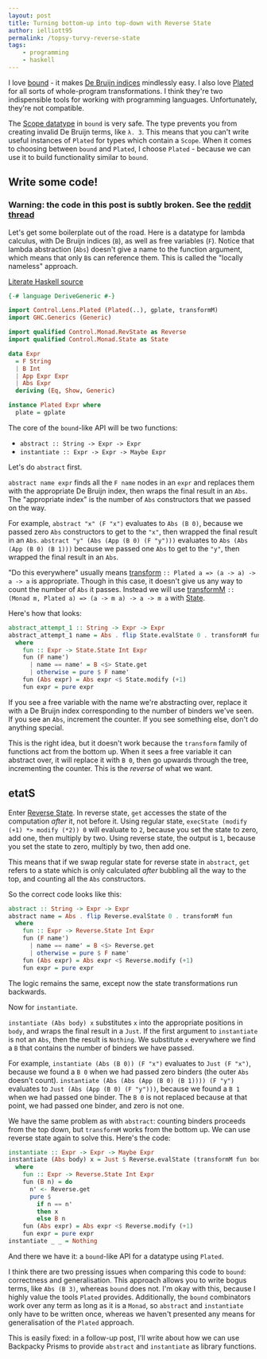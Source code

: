 ```yaml
---
layout: post
title: Turning bottom-up into top-down with Reverse State
author: ielliott95
permalink: /topsy-turvy-reverse-state
tags:
    - programming
    - haskell
---
```


I love [bound](https://hackage.haskell.org/package/bound) - it makes [De
Bruijn indices](https://en.wikipedia.org/wiki/De_Bruijn_index) mindlessly easy. I also love
[Plated](https://hackage.haskell.org/package/lens/docs/Control-Lens-Plated.html)
for all sorts of whole-program transformations. I think they're two
indispensible tools for working with programming languages.
Unfortunately, they're not compatible.

The [Scope
datatype](https://hackage.haskell.org/package/bound/docs/Bound.html#t:Scope)
in `bound` is very safe. The type prevents you from creating invalid De
Bruijn terms, like `λ. 3`. This means that you can't write useful
instances of `Plated` for types which contain a `Scope`. When it comes
to choosing between `bound` and `Plated`, I choose `Plated` - because we
can use it to build functionality similar to `bound`.

## Write some code!

### Warning: the code in this post is subtly broken. See the [reddit thread](https://www.reddit.com/r/haskell/comments/8qs2gc/turning_bottomup_into_topdown_with_reverse_state/)

Let's get some boilerplate out of the road. Here is a datatype for
lambda calculus, with De Bruijn indices (`B`), as well as free variables
(`F`). Notice that lambda abstraction (`Abs`) doesn't give a name to the
function argument, which means that only `B`s can reference them. This
is called the "locally nameless" approach.

[Literate Haskell source](../files/reverse-state.lhs)

```haskell
{-# language DeriveGeneric #-}

import Control.Lens.Plated (Plated(..), gplate, transformM)
import GHC.Generics (Generic)

import qualified Control.Monad.RevState as Reverse
import qualified Control.Monad.State as State

data Expr
  = F String
  | B Int
  | App Expr Expr
  | Abs Expr
  deriving (Eq, Show, Generic)

instance Plated Expr where
  plate = gplate
```

The core of the `bound`-like API will be two functions:

-   `abstract :: String -> Expr -> Expr`
-   `instantiate :: Expr -> Expr -> Maybe Expr`

Let's do `abstract` first.

`abstract name expr` finds all the `F name` nodes in an `expr` and
replaces them with the appropriate De Bruijn index, then wraps the final
result in an `Abs`. The "appropriate index" is the number of `Abs`
constructors that we passed on the way.

For example, `abstract "x" (F "x")` evaluates to `Abs (B 0)`, because we
passed zero `Abs` constructors to get to the `"x"`, then wrapped the final
result in an `Abs`. `abstract "y" (Abs (App (B 0) (F "y")))` evaluates to
`Abs (Abs (App (B 0) (B 1)))` because we passed one `Abs` to get to the
`"y"`, then wrapped the final result in an `Abs`.

"Do this everywhere" usually means
[transform](https://hackage.haskell.org/package/lens/docs/Control-Lens-Plated.html#v:transform) `:: Plated a => (a -> a) -> a -> a` is appropriate. Though
in this case, it doesn't give us any way to count the number of `Abs` it
passes. Instead we will use [transformM](https://hackage.haskell.org/package/lens/docs/Control-Lens-Plated.html#v:transformM) `:: (Monad m, Plated a) => (a -> m a) -> a -> m a`
with [State](https://hackage.haskell.org/package/mtl/docs/Control-Monad-State.html).

Here's how that looks:

```haskell
abstract_attempt_1 :: String -> Expr -> Expr
abstract_attempt_1 name = Abs . flip State.evalState 0 . transformM fun
  where
    fun :: Expr -> State.State Int Expr
    fun (F name')
      | name == name' = B <$> State.get
      | otherwise = pure $ F name'
    fun (Abs expr) = Abs expr <$ State.modify (+1)
    fun expr = pure expr
```

If you see a free variable with the name we're abstracting over, replace
it with a De Bruijn index corresponding to the number of binders we've
seen. If you see an `Abs`, increment the counter. If you see something
else, don't do anything special.

This is the right idea, but it doesn't work because the `transform`
family of functions act from the bottom up. When it sees a free variable
it can abstract over, it will replace it with `B 0`, then go upwards
through the tree, incrementing the counter. This is the *reverse* of
what we want.

## etatS

Enter [Reverse
State](http://hackage.haskell.org/package/rev-state/docs/Control-Monad-Trans-RevState.html).
In reverse state, `get` accesses the state of the computation *after*
it, not before it. Using regular state,
`execState (modify (+1) *> modify (*2)) 0` will evaluate to `2`, because
you set the state to zero, add one, then multiply by two. Using reverse
state, the output is `1`, because you set the state to zero, multiply by
two, then add one.

This means that if we swap regular state for reverse state in
`abstract`, `get` refers to a state which is only calculated *after*
bubbling all the way to the top, and counting all the `Abs`
constructors.

So the correct code looks like this:

```haskell
abstract :: String -> Expr -> Expr
abstract name = Abs . flip Reverse.evalState 0 . transformM fun
  where
    fun :: Expr -> Reverse.State Int Expr
    fun (F name')
      | name == name' = B <$> Reverse.get
      | otherwise = pure $ F name'
    fun (Abs expr) = Abs expr <$ Reverse.modify (+1)
    fun expr = pure expr
```

The logic remains the same, except now the state transformations run
backwards.

Now for `instantiate`.

`instantiate (Abs body) x` substitutes `x` into
the appropriate positions in `body`, and wraps the final result in a
`Just`. If the first argument to `instantiate` is not an `Abs`, then the
result is `Nothing`. We substitute `x` everywhere we find a `B` that
contains the number of binders we have passed.

For example, `instantiate (Abs (B 0)) (F "x")` evaluates to
`Just (F "x")`, because we found a `B 0` when we had passed zero binders
(the outer `Abs` doesn't count).
`instantiate (Abs (Abs (App (B 0) (B 1)))) (F "y")` evaluates to
`Just (Abs (App (B 0) (F "y")))`, because we found a `B 1` when we had
passed one binder. The `B 0` is not replaced because at that point, we
had passed one binder, and zero is not one.

We have the same problem as with `abstract`: counting binders proceeds
from the top down, but `transformM` works from the bottom up. We can use
reverse state again to solve this. Here's the code:

```haskell
instantiate :: Expr -> Expr -> Maybe Expr
instantiate (Abs body) x = Just $ Reverse.evalState (transformM fun body) 0
  where
    fun :: Expr -> Reverse.State Int Expr
    fun (B n) = do
      n' <- Reverse.get
      pure $
        if n == n'
        then x
        else B n
    fun (Abs expr) = Abs expr <$ Reverse.modify (+1)
    fun expr = pure expr
instantiate _ _ = Nothing
```

And there we have it: a `bound`-like API for a datatype using `Plated`.

I think there are two pressing issues when comparing this code to
`bound`: correctness and generalisation. This approach allows you to
write bogus terms, like `Abs (B 3)`, whereas `bound` does not. I'm okay
with this, because I highly value the tools `Plated` provides.
Additionally, the `bound` combinators work over any term as long as it
is a `Monad`, so `abstract` and `instantiate` only have to be written
once, whereas we haven't presented any means for generalisation of the
`Plated` approach.

This is easily fixed: in a follow-up post, I'll
write about how we can use Backpacky Prisms to provide `abstract`
and `instantiate` as library functions.
